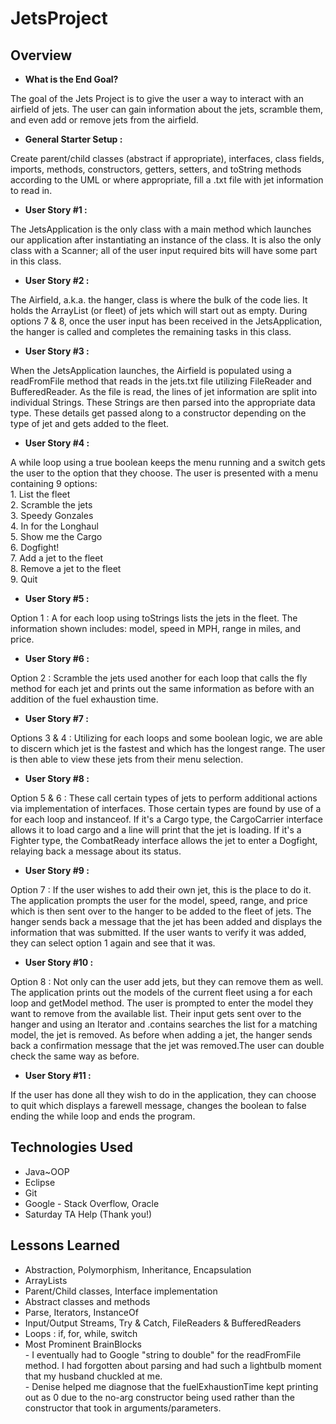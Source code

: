 # JetsProject

## Overview

- **What is the End Goal?**
<p>The goal of the Jets Project is to give the user a way to interact with an airfield of jets. The user can gain information about the jets, scramble them, and even add or remove jets from the airfield.

- **General Starter Setup :**
<p>Create parent/child classes (abstract if appropriate), interfaces, class fields, imports, methods, constructors, getters, setters, and toString methods according to the UML or where appropriate, fill a .txt file with jet information to read in.

- **User Story #1 :** 
<p>The JetsApplication is the only class with a main method which launches our application after instantiating an instance of the class. It is also the only class with a Scanner; all of the user input required bits will have some part in this class.

- **User Story #2 :** 
<p>The Airfield, a.k.a. the hanger, class is where the bulk of the code lies. It holds the ArrayList (or fleet) of jets which will start out as empty. During options 7 & 8, once the user input has been received in the JetsApplication, the hanger is called and completes the remaining tasks in this class.

- **User Story #3 :** 
<p>When the JetsApplication launches, the Airfield is populated using a readFromFile method that reads in the jets.txt file utilizing FileReader and BufferedReader. As the file is read, the lines of jet information are split into individual Strings. These Strings are then parsed into the appropriate data type. These details get passed along to a constructor depending on the type of jet and gets added to the fleet.

- **User Story #4 :** 
<p>A while loop using a true boolean keeps the menu running and a switch gets the user to the option that they choose. The user is presented with a menu containing 9 options:
<br>1. List the fleet
<br>2. Scramble the jets
<br>3. Speedy Gonzales
<br>4. In for the Longhaul
<br>5. Show me the Cargo
<br>6. Dogfight!
<br>7. Add a jet to the fleet
<br>8. Remove a jet to the fleet
<br>9. Quit 

- **User Story #5 :** 
<p>Option 1 : A for each loop using toStrings lists the jets in the fleet. The  information shown includes: model, speed in MPH, range in miles, and price.

- **User Story #6 :** 
<p>Option 2 : Scramble the jets used another for each loop that calls the fly method for each jet and prints out the same information as before with an addition of the fuel exhaustion time.

- **User Story #7 :** 
<p>Options 3 & 4 : Utilizing for each loops and some boolean logic, we are able to discern which jet is the fastest and which has the longest range. The user is then able to view these jets from their menu selection. 

- **User Story #8 :** 
<p>Option 5 & 6 : These call certain types of jets to perform additional actions via implementation of interfaces. Those certain types are found by use of a for each loop and instanceof. If it's a Cargo type, the CargoCarrier interface allows it to load cargo and a line will print that the jet is loading. If it's a Fighter type, the CombatReady interface allows the jet to enter a Dogfight, relaying back a message about its status. 

- **User Story #9 :** 
<p>Option 7 : If the user wishes to add their own jet, this is the place to do it. The application prompts the user for the model, speed, range, and price which is then sent over to the hanger to be added to the fleet of jets. The hanger sends back a message that the jet has been added and displays the information that was submitted. If the user wants to verify it was added, they can select option 1 again and see that it was.

- **User Story #10 :** 
<p>Option 8 : Not only can the user add jets, but they can remove them as well. The application prints out the models of the current fleet using a for each loop and getModel method. The user is prompted to enter the model they want to remove from the available list. Their input gets sent over to the hanger and using an Iterator and .contains searches the list for a matching model, the jet is removed. As before when adding a jet, the hanger sends back a confirmation message that the jet was removed.The user can double check the same way as before.

- **User Story #11 :** 
<p>If the user has done all they wish to do in the application, they can choose to quit which displays a farewell message, changes the boolean to false ending the while loop and ends the program.

## Technologies Used
- Java~OOP
- Eclipse
- Git
- Google - Stack Overflow, Oracle
- Saturday TA Help (Thank you!)

## Lessons Learned
- Abstraction, Polymorphism, Inheritance, Encapsulation
- ArrayLists
- Parent/Child classes, Interface implementation
- Abstract classes and methods
- Parse, Iterators, InstanceOf
- Input/Output Streams, Try & Catch, FileReaders & BufferedReaders
- Loops : if, for, while, switch
- Most Prominent BrainBlocks
<br>- I eventually had to Google "string to double" for the readFromFile method. I had forgotten about parsing and had such a lightbulb moment that my husband chuckled at me.
<br>- Denise helped me diagnose that the fuelExhaustionTime kept printing out as 0 due to the no-arg constructor being used rather than the constructor that took in arguments/parameters.
